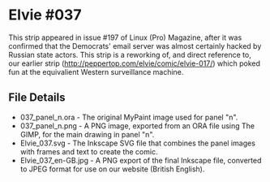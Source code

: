 Elvie #037
==========
This strip appeared in issue #197 of Linux (Pro) Magazine, after it was confirmed that the Democrats' email
server was almost certainly hacked by Russian state actors. This strip is a reworking of, and direct reference
to, our earlier strip (http://peppertop.com/elvie/comic/elvie-017/) which poked fun at the equivalient Western
surveillance machine.


File Details
------------
* 037_panel_n.ora     - The original MyPaint image used for panel "n".
* 037_panel_n.png     - A PNG image, exported from an ORA file using The GIMP, for the main drawing in panel "n".
* Elvie_037.svg       - The Inkscape SVG file that combines the panel images with frames and text to create the comic.
* Elvie_037_en-GB.jpg - A PNG export of the final Inkscape file, converted to JPEG format for use on our website (British English).

